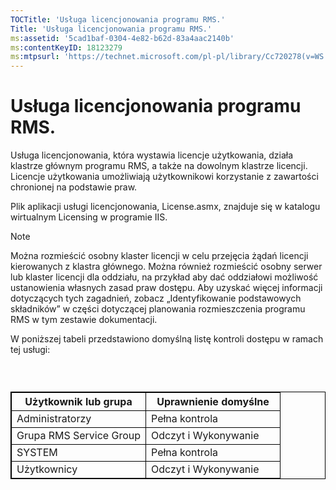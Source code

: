 ```yaml
---
TOCTitle: 'Usługa licencjonowania programu RMS.'
Title: 'Usługa licencjonowania programu RMS.'
ms:assetid: '5cad1baf-0304-4e82-b62d-83a4aac2140b'
ms:contentKeyID: 18123279
ms:mtpsurl: 'https://technet.microsoft.com/pl-pl/library/Cc720278(v=WS.10)'
---
```


Usługa licencjonowania programu RMS.
====================================

Usługa licencjonowania, która wystawia licencje użytkowania, działa klastrze głównym programu RMS, a także na dowolnym klastrze licencji. Licencje użytkowania umożliwiają użytkownikowi korzystanie z zawartości chronionej na podstawie praw.

Plik aplikacji usługi licencjonowania, License.asmx, znajduje się w katalogu wirtualnym Licensing w programie IIS.

> [!note]  
> Można rozmieścić osobny klaster licencji w celu przejęcia żądań licencji kierowanych z klastra głównego. Można również rozmieścić osobny serwer lub klaster licencji dla oddziału, na przykład aby dać oddziałowi możliwość ustanowienia własnych zasad praw dostępu. Aby uzyskać więcej informacji dotyczących tych zagadnień, zobacz „Identyfikowanie podstawowych składników” w części dotyczącej planowania rozmieszczenia programu RMS w tym zestawie dokumentacji. 

W poniższej tabeli przedstawiono domyślną listę kontroli dostępu w ramach tej usługi:

###  

 
<table style="border:1px solid black;">
<colgroup>
<col width="50%" />
<col width="50%" />
</colgroup>
<thead>
<tr class="header">
<th style="border:1px solid black;" >Użytkownik lub grupa</th>
<th style="border:1px solid black;" >Uprawnienie domyślne</th>
</tr>
</thead>
<tbody>
<tr class="odd">
<td style="border:1px solid black;">Administratorzy</td>
<td style="border:1px solid black;">Pełna kontrola</td>
</tr>
<tr class="even">
<td style="border:1px solid black;">Grupa RMS Service Group</td>
<td style="border:1px solid black;">Odczyt i Wykonywanie</td>
</tr>
<tr class="odd">
<td style="border:1px solid black;">SYSTEM</td>
<td style="border:1px solid black;">Pełna kontrola</td>
</tr>
<tr class="even">
<td style="border:1px solid black;">Użytkownicy</td>
<td style="border:1px solid black;">Odczyt i Wykonywanie</td>
</tr>
</tbody>
</table>
